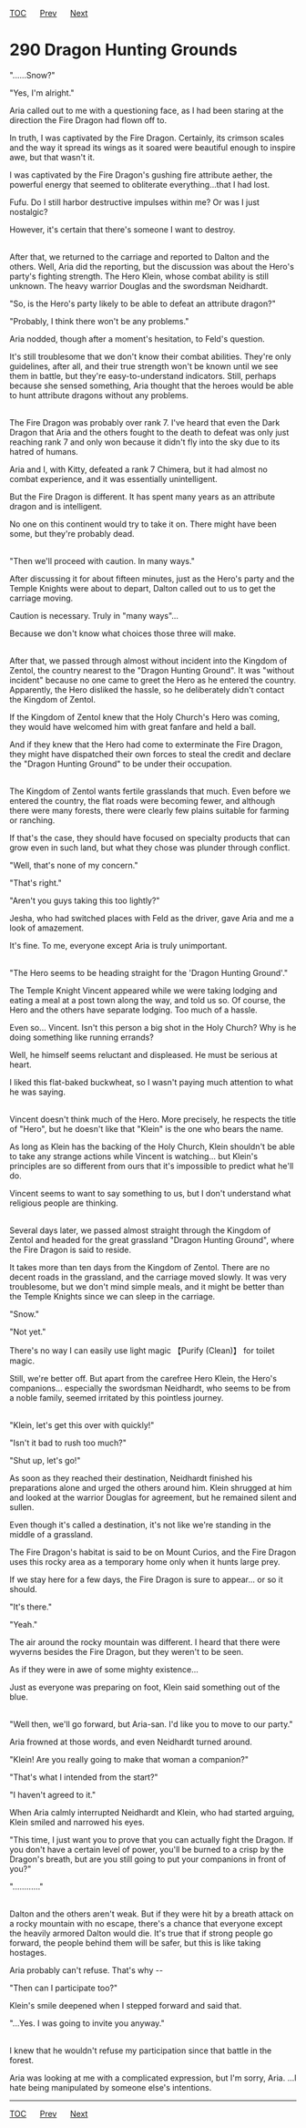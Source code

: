 [TOC](../readme.md)&nbsp;&nbsp;&nbsp;&nbsp;&nbsp;&nbsp;[Prev](section_0029.md)&nbsp;&nbsp;&nbsp;&nbsp;&nbsp;&nbsp;[Next](section_0031.md)



# 290 Dragon Hunting Grounds

"......Snow?"

"Yes, I'm alright."

Aria called out to me with a questioning face, as I had been staring at
the direction the Fire Dragon had flown off to.

In truth, I was captivated by the Fire Dragon. Certainly, its crimson
scales and the way it spread its wings as it soared were beautiful
enough to inspire awe, but that wasn't it.

I was captivated by the Fire Dragon's gushing fire attribute aether, the
powerful energy that seemed to obliterate everything...that I had lost.

Fufu. Do I still harbor destructive impulses within me? Or was I just
nostalgic?

However, it's certain that there's someone I want to destroy.

<br />
After that, we returned to the carriage and reported to Dalton and the
others. Well, Aria did the reporting, but the discussion was about the
Hero's party's fighting strength. The Hero Klein, whose combat ability
is still unknown. The heavy warrior Douglas and the swordsman Neidhardt.

"So, is the Hero's party likely to be able to defeat an attribute
dragon?"

"Probably, I think there won't be any problems."

Aria nodded, though after a moment's hesitation, to Feld's question.

It's still troublesome that we don't know their combat abilities.
They're only guidelines, after all, and their true strength won't be
known until we see them in battle, but they're easy-to-understand
indicators. Still, perhaps because she sensed something, Aria thought
that the heroes would be able to hunt attribute dragons without any
problems.

<br />
The Fire Dragon was probably over rank 7. I've heard that even the Dark
Dragon that Aria and the others fought to the death to defeat was only
just reaching rank 7 and only won because it didn't fly into the sky due
to its hatred of humans.

Aria and I, with Kitty, defeated a rank 7 Chimera, but it had almost no
combat experience, and it was essentially unintelligent.

But the Fire Dragon is different. It has spent many years as an
attribute dragon and is intelligent.

No one on this continent would try to take it on. There might have been
some, but they're probably dead.

<br />
"Then we'll proceed with caution. In many ways."

After discussing it for about fifteen minutes, just as the Hero's party
and the Temple Knights were about to depart, Dalton called out to us to
get the carriage moving.

Caution is necessary. Truly in "many ways"...

Because we don't know what choices those three will make.

<br />
After that, we passed through almost without incident into the Kingdom
of Zentol, the country nearest to the "Dragon Hunting Ground". It was
"without incident" because no one came to greet the Hero as he entered
the country. Apparently, the Hero disliked the hassle, so he
deliberately didn't contact the Kingdom of Zentol.

If the Kingdom of Zentol knew that the Holy Church's Hero was coming,
they would have welcomed him with great fanfare and held a ball.

And if they knew that the Hero had come to exterminate the Fire Dragon,
they might have dispatched their own forces to steal the credit and
declare the "Dragon Hunting Ground" to be under their occupation.

<br />
The Kingdom of Zentol wants fertile grasslands that much. Even before we
entered the country, the flat roads were becoming fewer, and although
there were many forests, there were clearly few plains suitable for
farming or ranching.

If that's the case, they should have focused on specialty products that
can grow even in such land, but what they chose was plunder through
conflict.

"Well, that's none of my concern."

"That's right."

"Aren't you guys taking this too lightly?"

Jesha, who had switched places with Feld as the driver, gave Aria and me
a look of amazement.

It's fine. To me, everyone except Aria is truly unimportant.

<br />
"The Hero seems to be heading straight for the 'Dragon Hunting Ground'."

The Temple Knight Vincent appeared while we were taking lodging and
eating a meal at a post town along the way, and told us so. Of course,
the Hero and the others have separate lodging. Too much of a hassle.

Even so... Vincent. Isn't this person a big shot in the Holy Church? Why
is he doing something like running errands?

Well, he himself seems reluctant and displeased. He must be serious at
heart.

I liked this flat-baked buckwheat, so I wasn't paying much attention to
what he was saying.

<br />
Vincent doesn't think much of the Hero. More precisely, he respects the
title of "Hero", but he doesn't like that "Klein" is the one who bears
the name.

As long as Klein has the backing of the Holy Church, Klein shouldn't be
able to take any strange actions while Vincent is watching... but
Klein's principles are so different from ours that it's impossible to
predict what he'll do.

Vincent seems to want to say something to us, but I don't understand
what religious people are thinking.

<br />
Several days later, we passed almost straight through the Kingdom of
Zentol and headed for the great grassland "Dragon Hunting Ground", where
the Fire Dragon is said to reside.

It takes more than ten days from the Kingdom of Zentol. There are no
decent roads in the grassland, and the carriage moved slowly. It was
very troublesome, but we don't mind simple meals, and it might be better
than the Temple Knights since we can sleep in the carriage.

"Snow."

"Not yet."

There's no way I can easily use light magic 【Purify (Clean)】 for
toilet magic.

Still, we're better off. But apart from the carefree Hero Klein, the
Hero's companions... especially the swordsman Neidhardt, who seems to be
from a noble family, seemed irritated by this pointless journey.

<br />
"Klein, let's get this over with quickly!"

"Isn't it bad to rush too much?"

"Shut up, let's go!"

As soon as they reached their destination, Neidhardt finished his
preparations alone and urged the others around him. Klein shrugged at
him and looked at the warrior Douglas for agreement, but he remained
silent and sullen.

Even though it's called a destination, it's not like we're standing in
the middle of a grassland.

The Fire Dragon's habitat is said to be on Mount Curios, and the Fire
Dragon uses this rocky area as a temporary home only when it hunts large
prey.

If we stay here for a few days, the Fire Dragon is sure to appear... or
so it should.

"It's there."

"Yeah."

The air around the rocky mountain was different. I heard that there were
wyverns besides the Fire Dragon, but they weren't to be seen.

As if they were in awe of some mighty existence...

Just as everyone was preparing on foot, Klein said something out of the
blue.

<br />
"Well then, we'll go forward, but Aria-san. I'd like you to move to our
party."

Aria frowned at those words, and even Neidhardt turned around.

"Klein! Are you really going to make that woman a companion?"

"That's what I intended from the start?"

"I haven't agreed to it."

When Aria calmly interrupted Neidhardt and Klein, who had started
arguing, Klein smiled and narrowed his eyes.

"This time, I just want you to prove that you can actually fight the
Dragon. If you don't have a certain level of power, you'll be burned to
a crisp by the Dragon's breath, but are you still going to put your
companions in front of you?"

"............"

<br />
Dalton and the others aren't weak. But if they were hit by a breath
attack on a rocky mountain with no escape, there's a chance that
everyone except the heavily armored Dalton would die. It's true that if
strong people go forward, the people behind them will be safer, but this
is like taking hostages.

Aria probably can't refuse. That's why --

"Then can I participate too?"

Klein's smile deepened when I stepped forward and said that.

"...Yes. I was going to invite you anyway."

<br />
I knew that he wouldn't refuse my participation since that battle in the
forest.

Aria was looking at me with a complicated expression, but I'm sorry,
Aria. ...I hate being manipulated by someone else's intentions.


---
[TOC](../readme.md)&nbsp;&nbsp;&nbsp;&nbsp;&nbsp;&nbsp;[Prev](section_0029.md)&nbsp;&nbsp;&nbsp;&nbsp;&nbsp;&nbsp;[Next](section_0031.md)


